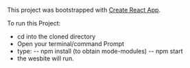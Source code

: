 This project was bootstrapped with [Create React App](https://github.com/facebook/create-react-app).
 
To run this Project:
 - cd into the cloned directory
 - Open your terminal/command Prompt
 - type: 
 -- npm install (to obtain mode-modules)
 -- npm start
 - the wesbite will run.
